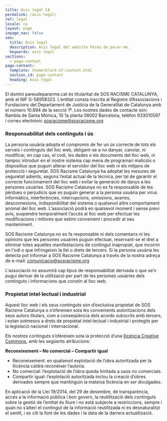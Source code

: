 ```yaml
---
title: Avís legal CA
permalink: /avis-legal/
ref: legal
locale: ca
layout: page
inpage_nav: false
seo:
  title: Avís legal
  description: Avís legal del website Pareu de parar-me.
  keywords: avís legal
sections:
  - page-content
page-content:
  template: theme/block-of-content.html
  section_id: page-content
  heading: Avís legal
---
```

El domini pareudepararme.cat és titularitat de SOS RACISME CATALUNYA, amb el NIF G-58958323. L’entitat consta inscrita al Registre d’Associacions i Fundacions del Departament de Justícia de la Generalitat de Catalunya amb el número 10.894 de la secció 1ª. Les nostres dades de contacte són: Rambla de Santa Mónica, 10 1a planta 08002 Barcelona, telèfon 933010597 i correu electrònic [sosracisme@sosracisme.org](mailto:sosracisme@sosracisme.org)

### Responsabilitat dels continguts i ús

La persona usuària adopta el compromís de fer un ús correcte de tots els serveis i continguts del lloc web, obligant-se a no danyar, canviar, ni modificar, en cap cas, el codi, les dades o els documents del lloc web, ni tampoc introduir en el nostre sistema cap mena de programari maliciós o dispositius que puguin alterar el servidor del lloc web ni els mitjans de protecció i seguretat. SOS Racisme Catalunya ha adoptat les mesures de seguretat adients, segons l’estat actual de la tècnica, per tal de garantir el correcte funcionament del lloc web i evitar la generació de danys a les persones usuàries. SOS Racisme Catalunya no es fa responsable de les pèrdues o perjudicis que es puguin generar a la persona usuària per virus informàtics, interferències, interrupcions, omissions, avaries, desconnexions, indisponibilitat del sistema o qualsevol altre comportament anòmal del lloc web. L'associació podrà en qualsevol moment i sense previ avís, suspendre temporalment l’accés al lloc web per efectuar les modificacions i millores que estimi convenient i procedir al seu manteniment.

SOS Racisme Catalunya no es fa responsable ni dels comentaris ni les opinions que les persones usuàries puguin efectuar, reservant-se el dret a eliminar totes aquelles manifestacions de contingut inapropiat, que incorrin en l'odi o que infringeixin la llei o drets de tercers. Si la persona usuària les detecta pot informar a SOS Racisme Catalunya a través de la nostra adreça de e-mail: [comunicacio@sosracisme.org](mailto:comunicacio@sosracisme.org)

L'associació no assumirà cap tipus de responsabilitat derivada o que se’n pugui derivar de la utilització per part de les persones usuàries dels continguts i informacions que constin al lloc web.

### Propietat intel·lectual i industrial

Aquest lloc web i els seus continguts són d’exclusiva propietat de SOS Racisme Catalunya o s’ofereixen sota les convenients autoritzacions dels seus autors titulars, com a conseqüència dels acords subscrits amb tercers, i estan sotmesos a drets de propietat intel·lectual i industrial i protegits per la legislació nacional i internacional.

Els nostres continguts s’ofereixen sota la protecció d’una [llicència Creative Commons](http://creativecommons.org/licenses/by-nc-nd/4.0/), amb les següents atribucions:

**Reconeixement – No comercial – Compartir igual**

- Reconeixement: en qualsevol explotació de l’obra autoritzada per la llicència caldrà reconèixer l’autoria.
- No comercial: l’explotació de l’obra queda limitada a usos no comercials.
- Compartir igual: l’explotació autoritzada inclou la creació d’obres derivades sempre que mantinguin la mateixa llicència en ser divulgades.

En aplicació de la Llei 19/2014, del 29 de desembre, de transparència, accés a la informació pública i bon govern, la reutilització dels continguts sobre la gestió de l’entitat és lliure i no està subjecte a restriccions, sempre i quan no s’alteri el contingut de la informació reutilitzada ni es desnaturalitzi el sentit, i es citi la font de les dades i la data de la darrera actualització.
